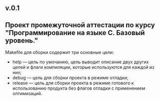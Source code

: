 v.0.1
---
Проект промежуточной аттестации по курсу "Программирование на языке С. Базовый уровень."
---
Makefile для сборки содержит три основные цели:
- help &mdash; цель по умочанию, цель выводит описание двух других целей и флаги компиляции, которые используются для каждой из них;
- debug &mdash; цель для сборки проекта в режиме отладки;
- release &mdash; цель для сборки проекта в режиме готового к использованию продукта без флагов отладки с применением оптимизаций.
